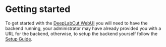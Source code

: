 # Getting started

To get started with the [DeepLabCut WebUI](../../..) you will need to have the backend running, your administrator may have already provided you with a URL for the backend, otherwise, to setup the backend yourself follow the [Setup Guide](../setup/index.md).
